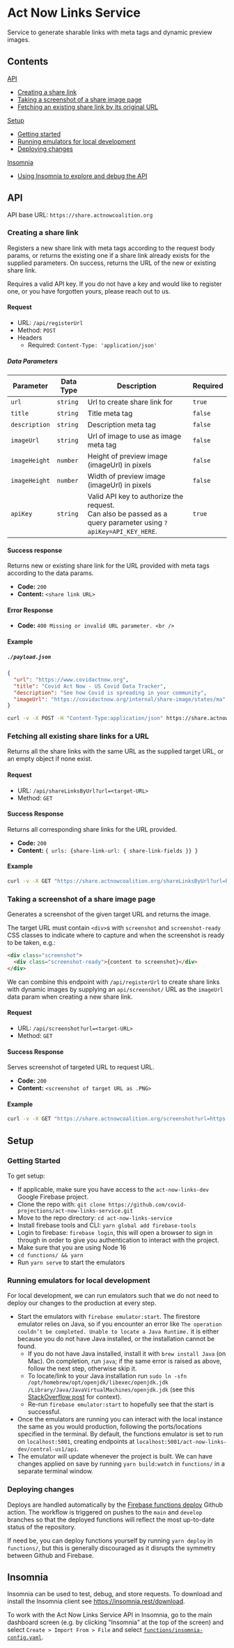 # Act Now Links Service

Service to generate sharable links with meta tags and dynamic preview images.

## Contents

[API](#api)

- [Creating a share link](#creating-a-share-link)
- [Taking a screenshot of a share image page](#taking-a-screenshot-of-a-share-image-page)
- [Fetching an existing share link by its original URL](#fetching-an-existing-share-link-by-its-original-url)

[Setup](#setup)

- [Getting started](#getting-started)
- [Running emulators for local development](#running-emulators-for-local-development)
- [Deploying changes](#deploying-changes)

[Insomnia](#insomnia)

- [Using Insomnia to explore and debug the API](#insomnia)

## API

API base URL: `https://share.actnowcoalition.org`

### Creating a share link

Registers a new share link with meta tags according to the request body params, or returns the existing one if a share link already exists for the supplied parameters. On success, returns the URL of the new or existing share link.

Requires a valid API key. If you do not have a key and would like to register one, or you have forgotten yours, please reach out to us.

#### Request

- URL: `/api/registerUrl`
- Method: `POST`
- Headers
  - Required: `Content-Type: 'application/json'`

##### Data Parameters

| Parameter     | Data Type | Description                                                                                                         | Required |
| ------------- | --------- | ------------------------------------------------------------------------------------------------------------------- | -------- |
| `url`         | `string`  | Url to create share link for                                                                                        | `true`   |
| `title`       | `string`  | Title meta tag                                                                                                      | `false`  |
| `description` | `string`  | Description meta tag                                                                                                | `false`  |
| `imageUrl`    | `string`  | Url of image to use as image meta tag                                                                               | `false`  |
| `imageHeight` | `number`  | Height of preview image (imageUrl) in pixels                                                                        | `false`  |
| `imageHeight` | `number`  | Width of preview image (imageUrl) in pixels                                                                         | `false`  |
| `apiKey`      | `string`  | Valid API key to authorize the request. <br/> Can also be passed as a query parameter using `?apiKey=API_KEY_HERE`. | `true`   |

#### Success response

Returns new or existing share link for the URL provided with meta tags according to the data params.

- **Code:** `200`
- **Content:** `<share link URL>`

#### Error Response

- **Code:** `400 Missing or invalid URL parameter. <br />`

#### Example

##### `./payload.json`

```json
{
  "url": "https://www.covidactnow.org",
  "title": "Covid Act Now - US Covid Data Tracker",
  "description": "See how Covid is spreading in your community",
  "imageUrl": "https://covidactnow.org/internal/share-image/states/ma"
}
```

```bash
curl -v -X POST -H "Content-Type:application/json" https://share.actnowcoalition.org/registerUrl?apiKey=API_KEY_HERE -d @./payload.json
```

### Fetching all existing share links for a URL

Returns all the share links with the same URL as the supplied target URL, or an empty
object if none exist.

#### Request

- URL: `/api/shareLinksByUrl?url=<target-URL>`
- Method: `GET`

#### Success Response

Returns all corresponding share links for the URL provided.

- **Code:** `200`
- **Content:** `{ urls: {share-link-url: { share-link-fields }} }`

#### Example

```bash
curl -v -X GET "https://share.actnowcoalition.org/shareLinksByUrl?url=https://www.covidactnow.org"
```

### Taking a screenshot of a share image page

Generates a screenshot of the given target URL and returns the image.

The target URL must contain `<div>`s with `screenshot` and `screenshot-ready` CSS classes to indicate where to capture and when the screenshot is ready to be taken, e.g.:

```html
<div class="screenshot">
  <div class="screenshot-ready">{content to screenshot}</div>
</div>
```

We can combine this endpoint with `/api/registerUrl` to create share links with dynamic images by
supplying an `api/screenshot/` URL as the `imageUrl` data param when creating a new share link.

#### Request

- URL: `/api/screenshot?url=<target-URL>`
- Method: `GET`

#### Success Response

Serves screenshot of targeted URL to request URL.

- **Code:** `200`
- **Content:** `<screenshot of target URL as .PNG>`

#### Example

```bash
curl -v -X GET "https://share.actnowcoalition.org/screenshot?url=https://covidactnow.org/internal/share-image/states/ma" > img.png
```

## Setup

### Getting Started

To get setup:

- If applicable, make sure you have access to the `act-now-links-dev` Google Firebase project.
- Clone the repo with: `git clone https://github.com/covid-projections/act-now-links-service.git`
- Move to the repo directory: `cd act-now-links-service`
- Install firebase tools and CLI: `yarn global add firebase-tools`
- Login to firebase: `firebase login`, this will open a browser to sign in through in order to give you authentication to interact with the project.
- Make sure that you are using Node 16
- `cd functions/ && yarn`
- Run `yarn serve` to start the emulators

### Running emulators for local development

For local development, we can run emulators such that we do not need to deploy our changes to the production at every step.

- Start the emulators with `firebase emulator:start`. The firestore emulator relies on Java, so if you encounter an error like `The operation couldn’t be completed. Unable to locate a Java Runtime.` it is either because you do not have Java installed, or the installation cannot be found.
  - If you do not have Java installed, install it with `brew install Java` (on Mac). On completion, run `java`; if the same error is raised as above, follow the next step, otherwise skip it.
  - To locate/link to your Java installation run `sudo ln -sfn /opt/homebrew/opt/openjdk/libexec/openjdk.jdk /Library/Java/JavaVirtualMachines/openjdk.jdk` (see this [StackOverflow post](https://stackoverflow.com/questions/65601196/how-to-brew-install-java) for context).
  - Re-run `firebase emulator:start` to hopefully see that the start is successful.
- Once the emulators are running you can interact with the local instance the same as you would production, following the ports/locations specified in the terminal. By default, the functions emulator is set to run on `localhost:5001`, creating endpoints at `localhost:5001/act-now-links-dev/central-us1/api`.
- The emulator will update whenever the project is built. We can have changes applied on save by running `yarn build:watch` in `functions/` in a separate terminal window.

### Deploying changes

Deploys are handled automatically by the [Firebase functions deploy](https://github.com/covid-projections/act-now-links-service/actions/workflows/functions-deploy.yml) Github action. The workflow is triggered on pushes to the `main` and `develop` branches so that the deployed functions will reflect the most up-to-date status of the repository.

If need be, you can deploy functions yourself by running `yarn deploy` in `functions/`, but this is generally discouraged as it disrupts the symmetry between Github and Firebase.

## Insomnia

Insomnia can be used to test, debug, and store requests. To download and install the Insomnia client see https://insomnia.rest/download.

To work with the Act Now Links Service API in Insomnia, go to the main dashboard screen (e.g. by clicking "Insomnia" at the top of the screen) and select `Create > Import From > File` and select [`functions/insomnia-config.yaml`](./functions/insomnia-config.yaml).
